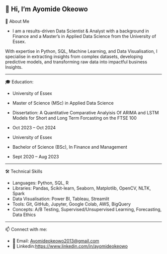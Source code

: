  👋 Hi, I’m Ayomide Okeowo
---
  🎯 About Me
- I am a results-driven Data Scientist & Analyst with a background in Finance and a Master’s in Applied Data Science from the University of Essex. 

With expertise in Python, SQL, Machine Learning, and Data Visualisation, I specialise in extracting insights from complex datasets, developing predictive models, and transforming raw data into impactful business Insights.

---
 🎓 Education:
- University of Essex
- Master of Science (MSc) in Applied Data Science
- Dissertation: A Quantitative Comparative Analyisis Of ARIMA and LSTM Models for Short and Long Term Forcasting on the FTSE 100
- Oct 2023 – Oct 2024
  
- University of Essex 
- Bachelor of Science (BSc), In Finance and Management
- Sept 2020 – Aug 2023

---
 🛠️ Technical Skills

- Languages: Python, SQL, R  
- Libraries: Pandas, Scikit-learn, Seaborn, Matplotlib, OpenCV, NLTK, Spark  
- Data Visualisation: Power BI, Tableau, Streamlit  
- Tools: Git, GitHub, Jupyter, Google Colab, AWS, BigQuery  
- Concepts: A/B Testing, Supervised/Unsupervised Learning, Forecasting, Data Ethics
  
---

 📫 Connect with me:

- 📧 Email: Ayomideokeowo2013@gmail.com
- 💼 Linkedin:https://www.linkedin.com/in/ayomideokeowo

  

